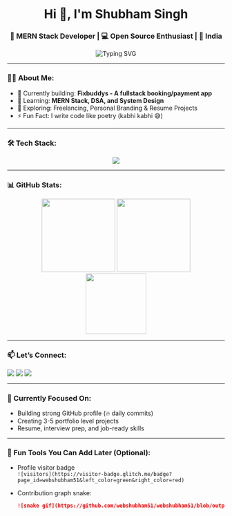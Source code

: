 <h1 align="center">Hi 👋, I'm Shubham Singh</h1>
<h3 align="center">🚀 MERN Stack Developer | 💻 Open Source Enthusiast | 📍 India</h3>

<p align="center">
  <img src="https://readme-typing-svg.demolab.com?font=Fira+Code&weight=500&pause=1000&color=F75C7E&center=true&width=435&lines=Frontend+%F0%9F%96%A5%EF%B8%8F+%7C+Backend+%F0%9F%9B%A0%EF%B8%8F+%7C+Fullstack+Engineer;Building+real-world+solutions;Learning+daily+%F0%9F%93%9A;Leveling+up+1%25+everyday+%F0%9F%92%AA" alt="Typing SVG" />
</p>

---

### 👨‍💻 About Me:
- 🔭 Currently building: **Fixbuddys - A fullstack booking/payment app**
- 🧠 Learning: **MERN Stack, DSA, and System Design**
- 🌱 Exploring: Freelancing, Personal Branding & Resume Projects
- ⚡ Fun Fact: I write code like poetry (kabhi kabhi 😅)

---

### 🛠️ Tech Stack:
<div align="center">
  <img src="https://skillicons.dev/icons?i=html,css,js,react,nodejs,express,mongodb,git,github,vscode" />
</div>

---

### 📊 GitHub Stats:

<div align="center">
  <img src="https://github-readme-stats.vercel.app/api?username=webshubham51&show_icons=true&theme=tokyonight" height="170px"/>
  <img src="https://github-readme-streak-stats.herokuapp.com/?user=webshubham51&theme=tokyonight" height="170px"/>
  <br/>
  <img src="https://github-readme-stats.vercel.app/api/top-langs/?username=webshubham51&layout=compact&theme=tokyonight" height="140px"/>
</div>

---

### 📫 Let’s Connect:

<p align="left">
  <a href="mailto:webshubham51@gmail.com"><img src="https://img.shields.io/badge/Gmail-D14836?style=flat&logo=gmail&logoColor=white"/></a>
  <a href="https://linkedin.com/in/webshubham51"><img src="https://img.shields.io/badge/LinkedIn-blue?style=flat&logo=linkedin&logoColor=white"/></a>
  <a href="https://github.com/webshubham51"><img src="https://img.shields.io/badge/GitHub-100000?style=flat&logo=github&logoColor=white"/></a>
</p>

---

### 🧠 Currently Focused On:
- Building strong GitHub profile (🔥 daily commits)
- Creating 3-5 portfolio level projects
- Resume, interview prep, and job-ready skills

---

### 🧩 Fun Tools You Can Add Later (Optional):
- Profile visitor badge  
  `![visitors](https://visitor-badge.glitch.me/badge?page_id=webshubham51&left_color=green&right_color=red)`

- Contribution graph snake:  
  ```md
  ![snake gif](https://github.com/webshubham51/webshubham51/blob/output/github-contribution-grid-snake.svg)
